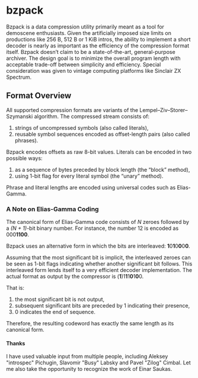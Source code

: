 # bzpack
Bzpack is a data compression utility primarily meant as a tool for demoscene enthusiasts. Given the artificially imposed size limits on productions like 256 B, 512 B or 1 KiB intros, the ability to implement a short decoder is nearly as important as the efficiency of the compression format itself. Bzpack doesn’t claim to be a state-of-the-art, general-purpose archiver. The design goal is to minimize the overall program length with acceptable trade-off between simplicity and efficiency. Special consideration was given to vintage computing platforms like Sinclair ZX Spectrum.

## Format Overview
All supported compression formats are variants of the Lempel–Ziv–Storer–Szymanski algorithm. The compressed stream consists of:
1. strings of uncompressed symbols (also called literals),
2. reusable symbol sequences encoded as offset-length pairs (also called phrases).

Bzpack encodes offsets as raw 8-bit values. Literals can be encoded in two possible ways:
1. as a sequence of bytes preceded by block length (the “block” method),
2. using 1-bit flag for every literal symbol (the “unary” method).

Phrase and literal lengths are encoded using universal codes such as Elias-Gamma.

### A Note on Elias-Gamma Coding
The canonical form of Elias-Gamma code consists of *N* zeroes followed by a *(N + 1)*-bit binary number. For instance, the number 12 is encoded as 000**1100**.

Bzpack uses an alternative form in which the bits are interleaved: **1**0**1**0**0**0**0**.

Assuming that the most significant bit is implicit, the interleaved zeroes can be seen as 1-bit flags indicating whether another significant bit follows. This interleaved form lends itself to a very efficient decoder implementation. The actual format as output by the compressor is (**1**)1**1**1**0**1**0**0.

That is:
1. the most significant bit is not output,
2. subsequent significant bits are preceded by 1 indicating their presence,
3. 0 indicates the end of sequence.

Therefore, the resulting codeword has exactly the same length as its canonical form.

#### Thanks

I have used valuable input from multiple people, including Aleksey "introspec" Pichugin, Slavomir "Busy" Labsky and Pavel "Zilog" Cimbal. Let me also take the opportunity to recognize the work of Einar Saukas.

